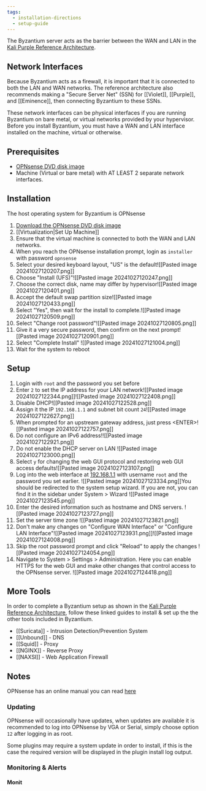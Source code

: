 ```yaml
---
tags:
  - installation-directions
  - setup-guide
---
```


The Byzantium server acts as the barrier between the WAN and LAN in the [Kali Purple Reference Architecture](https://gitlab.com/kalilinux/kali-purple/documentation/-/raw/main/pictures/Kali-Purple-03-Architecture.png).

## Network Interfaces
Because Byzantium acts as a firewall, it is important that it is connected to both the LAN and WAN networks. The reference architecture also recommends making a "Secure Server Net" (SSN) for [[Violet]], [[Purple]], and [[Eminence]], then connecting Byzantium to these SSNs.

These network interfaces can be physical interfaces if you are running Byzantium on bare metal, or virtual networks provided by your hypervisor. Before you install Byzantium, you must have a WAN and LAN interface installed on the machine, virtual or otherwise.

## Prerequisites
- [OPNsense DVD disk image](https://opnsense.org/download/)
- Machine (Virtual or bare metal) with AT LEAST 2 separate network interfaces.
## Installation
The host operating system for Byzantium is OPNsense 
1. [Download the OPNsense DVD disk image](https://opnsense.org/download/)
2. [[Virtualization|Set Up Machine]]
3. Ensure that the virtual machine is connected to both the WAN and LAN networks.
4. When you reach the OPNsense installation prompt, login as `installer` with password `opnsense`
5. Select your desired keyboard layout, "US" is the default![[Pasted image 20241027120207.png]]
6. Choose "Install (UFS)"![[Pasted image 20241027120247.png]]
7. Choose the correct disk, name may differ by hypervisor![[Pasted image 20241027120401.png]]
8. Accept the default swap partition size![[Pasted image 20241027120433.png]]
9. Select "Yes", then wait for the install to complete.![[Pasted image 20241027120509.png]]
10. Select "Change root password"![[Pasted image 20241027120805.png]]
11. Give it a very secure password, then confirm on the next prompt![[Pasted image 20241027120901.png]]
12. Select "Complete Install" ![[Pasted image 20241027121004.png]]
13. Wait for the system to reboot
## Setup
1. Login with `root` and the password you set before
2. Enter `2` to set the IP address for your LAN network![[Pasted image 20241027122344.png]]![[Pasted image 20241027122408.png]]
3. Disable DHCP![[Pasted image 20241027122528.png]]
4. Assign it the IP `192.168.1.1` and subnet bit count `24`![[Pasted image 20241027122627.png]]
5. When prompted for an upstream gateway address, just press \<ENTER\>![[Pasted image 20241027122757.png]]
6. Do not configure an IPv6 address!![[Pasted image 20241027122921.png]]
7. Do not enable the DHCP server on LAN ![[Pasted image 20241027123000.png]]
8. Select `y` for changing the web GUI protocol and restoring web GUI access defaults![[Pasted image 20241027123107.png]]
9. Log into the web interface at [192.168.1.1](http://192.168.1.1) with username `root` and the password you set earlier. ![[Pasted image 20241027123334.png]]You should be redirected to the system setup wizard. If you are not, you can find it in the sidebar under System > Wizard ![[Pasted image 20241027123545.png]]
10. Enter the desired information such as hostname and DNS servers. ![[Pasted image 20241027123727.png]]
11. Set the server time zone ![[Pasted image 20241027123821.png]]
12. Don't make any changes on "Configure WAN Interface" or "Configure LAN Interface"![[Pasted image 20241027123931.png]]![[Pasted image 20241027124008.png]]
13. Skip the root password prompt and click "Reload" to apply the changes ![[Pasted image 20241027124054.png]]
14. Navigate to System > Settings > Administration. Here you can enable HTTPS for the web GUI and make other changes that control access to the OPNsense server. ![[Pasted image 20241027124418.png]]
## More Tools
In order to complete a Byzantium setup as shown in the [Kali Purple Reference Architecture](https://gitlab.com/kalilinux/kali-purple/documentation/-/raw/main/pictures/Kali-Purple-03-Architecture.png), follow these linked guides to install & set up the the other tools included in Byzantium.
- [[Suricata]] - Intrusion Detection/Prevention System
- [[Unbound]] - DNS
- [[Squid]] - Proxy
- [[NGINX]] - Reverse Proxy
- [[NAXSI]] - Web Application Firewall 
## Notes
OPNsense has an online manual you can read [here](https://docs.opnsense.org/index.html)
### Updating
OPNsense will occasionally have updates, when updates are available it is recommended to log into OPNsense by VGA or Serial, simply choose option `12` after logging in as root.

Some plugins may require a system update in order to install, if this is the case the required version will be displayed in the plugin install log output.

### Monitoring & Alerts
#### Monit

